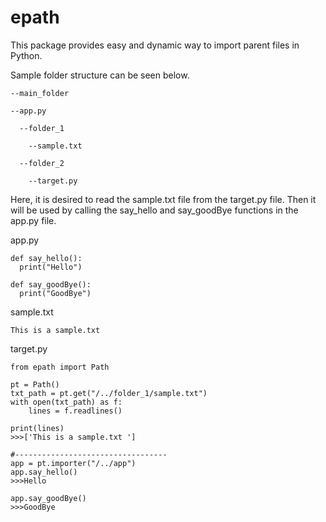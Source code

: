 # epath

This package provides easy and dynamic way to import parent files in Python.  

Sample folder structure can be seen below.  

``` 
--main_folder

--app.py

  --folder_1

    --sample.txt

  --folder_2

    --target.py
``` 
Here, it is desired to read the sample.txt file from the target.py file. Then it will be used by calling the say_hello and say_goodBye functions in the app.py file.  

app.py
``` 
def say_hello():
  print("Hello")

def say_goodBye():
  print("GoodBye")
``` 

sample.txt
```
This is a sample.txt 
```

target.py
```
from epath import Path

pt = Path()
txt_path = pt.get("/../folder_1/sample.txt")
with open(txt_path) as f:
    lines = f.readlines()

print(lines)
>>>['This is a sample.txt ']

#----------------------------------
app = pt.importer("/../app")
app.say_hello()
>>>Hello

app.say_goodBye()
>>>GoodBye

```